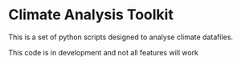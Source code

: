 # Climate Analysis Toolkit

This is a set of python scripts designed to analyse climate datafiles.

This code is in development and not all features will work
